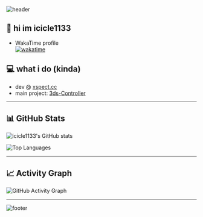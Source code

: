 <!-- Top capsule header -->
![header](https://capsule-render.vercel.app/api?type=waving&color=0:161925,100:181B28&height=200&section=header&text=hi%20im%20icicle1133&fontSize=40&animation=fadeIn&fontAlignY=40)

## 👋 hi im icicle1133

- WakaTime profile  
  [![wakatime](https://wakatime.com/badge/user/5089f166-a996-455c-8cbe-f75a0e2076db.svg)](https://wakatime.com/@5089f166-a996-455c-8cbe-f75a0e2076db)

## 💻 what i do (kinda)

- dev @ [xspect.cc](https://xspect.cc)  
- main project: [3ds-Controller](https://github.com/icicle1133/3ds-Controller)

---

## 📊 GitHub Stats

![icicle1133's GitHub stats](https://github-readme-stats.vercel.app/api?username=icicle1133&show_icons=true&theme=dark&bg_color=0:161925,100:181B28&title_color=8500F7&text_color=FFFFFF&icon_color=3DAEE9)

![Top Languages](https://github-readme-stats.vercel.app/api/top-langs/?username=icicle1133&layout=compact&theme=dark&bg_color=0:161925,100:181B28&title_color=8500F7&text_color=FFFFFF)

---

## 📈 Activity Graph

![GitHub Activity Graph](https://github-readme-activity-graph.vercel.app/graph?username=icicle1133&bg_color=161925&color=FFFFFF&line=3DAEE9&point=8500F7&area=true&hide_border=true)

---

<!-- Bottom capsule footer -->
![footer](https://capsule-render.vercel.app/api?type=waving&color=0:161925,100:181B28&height=100&section=footer)

